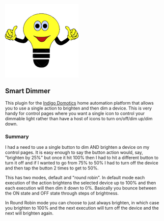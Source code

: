 ![](https://raw.githubusercontent.com/Colorado4Wheeler/WikiDocs/master/Smart-Dimmer/Logo-lg.png)

## Smart Dimmer

This plugin for the [Indigo Domotics](http://www.indigodomo.com/) home automation platform that allows you to use a single action to brighten and then dim a device.  This is very handy for control pages where you want a single icon to control your dimmable light rather than have a host of icons to turn on/off/dim up/dim down.

### Summary

I had a need to use a single button to dim AND brighten a device on my control pages. It is easy enough to say the button action would, say, "brighten by 25%" but once it hit 100% then I had to hit a different button to turn it off and if I wanted to go from 75% to 50% I had to turn off the device and then tap the button 2 times to get to 50%.

This has two modes, default and "round robin". In default mode each execution of the action brightens the selected device up to 100% and then each execution will then dim it down to 0%. Basically you bounce between the ON state and OFF state through steps of brightness.

In Round Robin mode you can choose to just always brighten, in which case you brighten to 100% and the next execution will turn off the device and the next will brighten again.
